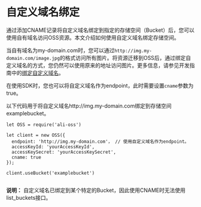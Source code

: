 # 自定义域名绑定

通过添加CNAME记录将自定义域名绑定到指定的存储空间（Bucket）后，您可以使用自有域名访问OSS资源。本文介绍如何使用自定义域名绑定存储空间。

当自有域名为my-domain.com时，您可以通过`http://img.my-domain.com/image.jpg`的格式访问所有图片。将资源迁移到OSS后，通过绑定自定义域名的方式，您仍然可以使用原来的地址访问图片。更多信息，请参见开发指南中的[绑定自定义域名](/intl.zh-CN/开发指南/存储空间（Bucket）/绑定自定义域名.md)。

在使用SDK时，您也可以将自定义域名作为endpoint，此时需要设置`cname`参数为true。

以下代码用于将自定义域名http://img.my-domain.com绑定到存储空间examplebucket。

```
let OSS = require('ali-oss')

let client = new OSS({
  endpoint: 'http://img.my-domain.com'， // 使用自定义域名作为endpoint。
  accessKeyId: 'yourAccessKeyId',  
  accessKeySecret: 'yourAccessKeySecret',
  cname: true
});

client.useBucket('examplebucket')
        
```

**说明：** 自定义域名已绑定到某个特定的Bucket，因此使用CNAME时无法使用list\_buckets接口。

